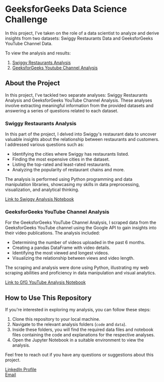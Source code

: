 # GeeksforGeeks Data Science Challenge

In this project, I've taken on the role of a data scientist to analyze and derive insights from two datasets: Swiggy Restaurants Data and GeeksforGeeks YouTube Channel Data.

To view the analysis and results:

1. [Swiggy Restaurants Analysis](http://htmlpreview.github.io/?https://github.com/arun98aol/GfG_DS_Challenge/blob/fccda17c824699f05b06a171084917dbbc8aaded/Swiggy%20Analysis.html)
2. [GeeksforGeeks Youtube Channel Analysis](http://htmlpreview.github.io/?https://github.com/arun98aol/GfG_DS_Challenge/blob/main/GfG_YT_Analysis.html)

## About the Project

In this project, I've tackled two separate analyses: Swiggy Restaurants Analysis and GeeksforGeeks YouTube Channel Analysis. These analyses involve extracting meaningful information from the provided datasets and answering a series of questions related to each dataset.

### Swiggy Restaurants Analysis

In this part of the project, I delved into Swiggy's restaurant data to uncover valuable insights about the relationship between restaurants and customers. I addressed various questions such as:

- Identifying the cities where Swiggy has restaurants listed.
- Finding the most expensive cities in the dataset.
- Listing the top-rated and least-rated restaurants.
- Analyzing the popularity of restaurant chains and more.

The analysis is performed using Python programming and data manipulation libraries, showcasing my skills in data preprocessing, visualization, and analytical thinking.

[Link to Swiggy Analysis Notebook](https://github.com/arun98aol/GfG_DS_Challenge/blob/main/code/GfG_YT_Analysis.ipynb)

### GeeksforGeeks YouTube Channel Analysis

For the GeeksforGeeks YouTube Channel Analysis, I scraped data from the GeeksforGeeks YouTube channel using the Google API to gain insights into their video publications. The analysis included:

- Determining the number of videos uploaded in the past 6 months.
- Creating a pandas DataFrame with video details.
- Identifying the most viewed and longest videos.
- Visualizing the relationship between views and video length.

The scraping and analysis were done using Python, illustrating my web scraping abilities and proficiency in data manipulation and visual analytics.

[Link to GfG YouTube Analysis Notebook](https://github.com/arun98aol/GfG_DS_Challenge/blob/main/code/Swiggy%20Analysis.ipynb)

## How to Use This Repository

If you're interested in exploring my analysis, you can follow these steps:

1. Clone this repository to your local machine.
2. Navigate to the relevant analysis folders (`code` and `data`).
3. Inside these folders, you will find the required data files and notebook files containing the code and explanations for the respective analyses.
4. Open the Jupyter Notebook in a suitable environment to view the analysis.

Feel free to reach out if you have any questions or suggestions about this project.

[LinkedIn Profile](https://www.linkedin.com/in/arunganpa24/)<br>
[Email](arun-aganapthy@uiowa.edu)

